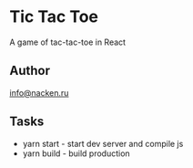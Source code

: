 # Tic Tac Toe
A game of tac-tac-toe in React

## Author
info@nacken.ru

## Tasks
* yarn start - start dev server and compile js
* yarn build - build production 
